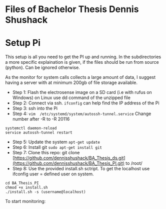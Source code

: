 # Files of Bachelor Thesis Dennis Shushack
# Setup Pi

This setup is all you need to get the PI up and running. In the subdirectories a more specific explaination is given, if the files should be run from source (python). Can be ignored otherwise.

As the monitor for system calls collects a large amount of data, I suggest having a server with at minimum 200gb of file storage available.

* Step 1: Flash the electrosense image on a SD card (i.e with rufus on Windows) on Linux use dd command of the unzipped file
* Step 2: Connect via ssh. `ifconfig` can help find the IP address of the Pi
* Step 3: ssh into the Pi
* Step 4: `vim  /etc/systemd/system/autossh-tunnel.service` Change number after -R to -R 20116
```
systemctl daemon-reload
service autossh-tunnel restart 
```
* Step 5: Update the system `apt-get update`
* Step 6: Install git `sudo apt-get install git`
* Step 7: Clone this repo: git clone [https://github.com/dennisshushack/BA_Thesis_ds.git](https://github.com/dennisshushack/BA_Thesis_PI.git) to /root/
* Step 8: Use the provided install.sh sctript. To get the localhost use ifconfig user = defined user on system.
```
cd BA_Thesis_PI
chmod +x install.sh
./install.sh -s (username@localhost)
```

To start monitoring:
